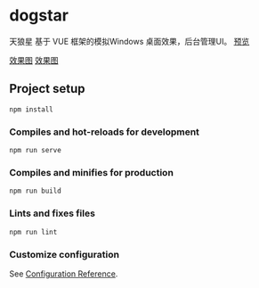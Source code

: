 # dogstar

天狼星 基于 VUE 框架的模拟Windows 桌面效果，后台管理UI。
[预览](https://ispace-code.gitee.io/dogstar-ui)

[效果图](https://images.gitee.com/uploads/images/2020/0709/201743_c8993f86_15710.png "1.png")
[效果图](https://images.gitee.com/uploads/images/2020/0709/201734_b9a680d4_15710.png "2.png")
## Project setup
```
npm install
```

### Compiles and hot-reloads for development
```
npm run serve
```

### Compiles and minifies for production
```
npm run build
```

### Lints and fixes files
```
npm run lint
```

### Customize configuration
See [Configuration Reference](https://cli.vuejs.org/config/).
